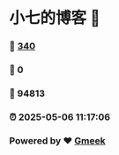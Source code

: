 # 小七的博客 :link:  
### :page_facing_up: [340](/tag.html) 
### :speech_balloon: 0 
### :hibiscus: 94813 
### :alarm_clock: 2025-05-06 11:17:06 
### Powered by :heart: [Gmeek](https://github.com/Meekdai/Gmeek)
